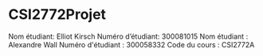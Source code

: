 # CSI2772Projet
Nom étudiant: Elliot Kirsch
Numéro d’étudiant: 300081015
Nom étudiant : Alexandre Wall
Numéro d'étudiant : 300058332
Code du cours : CSI2772A
